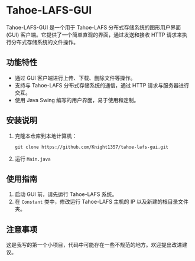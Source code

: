 # Tahoe-LAFS-GUI

Tahoe-LAFS-GUI 是一个用于 Tahoe-LAFS 分布式存储系统的图形用户界面 (GUI) 客户端。它提供了一个简单直观的界面，通过发送和接收 HTTP 请求来执行分布式存储系统的文件操作。

## 功能特性

- 通过 GUI 客户端进行上传、下载、删除文件等操作。
- 支持与 Tahoe-LAFS 分布式存储系统的通信，通过 HTTP 请求与服务器进行交互。
- 使用 Java Swing 编写的用户界面，易于使用和定制。

## 安装说明

1. 克隆本仓库到本地计算机：
    ```shell
    git clone https://github.com/Knight1357/tahoe-lafs-gui.git
    ```
2. 运行 `Main.java`

## 使用指南

1. 启动 GUI 前，请先运行 Tahoe-LAFS 系统。
2. 在 `Constant` 类中，修改运行 Tahoe-LAFS 主机的 IP 以及新建的根目录文件夹。


## 注意事项

这是我写的第一个小项目，代码中可能存在一些不规范的地方。欢迎提出改进建议。


